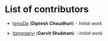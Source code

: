 # List of contributors

<!-- Please use this format to add your contributions to this file -->
<!-- [SocialUsernameName](Profile-Url) (**Your Name**) - _Description of your contribution in a few words_ -->

- [IgnisDa](https://github.com/IgnisDa/) (**Diptesh Choudhuri**) - _Initial work_

- [itsmegarvi](https://github.com/itsmegarvi) (**Garvit Shubham**) - _Initial work_
